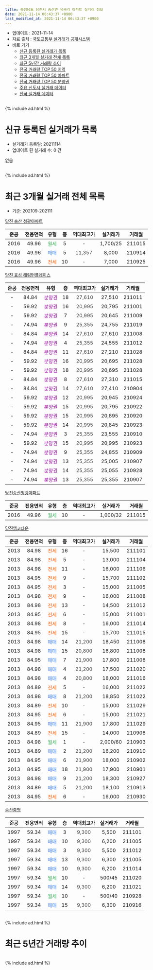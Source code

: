 ```yaml
---
title: 충청남도 당진시 송산면 유곡리 아파트 실거래 정보
date: 2021-11-14 06:43:37 +0900
last_modified_at: 2021-11-14 06:43:37 +0900
---
```


* 업데이트 : 2021-11-14
* 자료 출처 : [국토교통부 실거래가 공개시스템](http://rt.molit.go.kr)
* 바로 가기
    * [신규 등록된 실거래가 목록](#신규-등록된-실거래가-목록)
    * [최근 3개월 실거래 전체 목록](#최근-3개월-실거래-전체-목록)
    * [최근 5년간 거래량 추이](#최근-5년간-거래량-추이)
    * [전국 거래량 TOP 50 지역](https://inasie.github.io/apt-trade-info/최근-3개월-전국에서-가장-거래가-많이-발생한-지역)
    * [전국 거래량 TOP 50 아파트](https://inasie.github.io/apt-trade-info/최근-3개월-전국에서-가장-거래가-많이-발생한-아파트)
    * [전국 거래량 TOP 50 분양권](https://inasie.github.io/apt-trade-info/최근-3개월-전국에서-가장-거래가-많이-발생한-분양권)
    * [주요 신도시 실거래 데이터](https://inasie.github.io/apt-trade-info/주요-신도시)
    * [전국 실거래 데이터](https://inasie.github.io/apt-trade-info/전국)
<br>
{% include ad.html %}
<br>

# 신규 등록된 실거래가 목록
* 실거래가 등록일: 20211114
* 업데이트 된 실거래 수: 0 건

없음

<br>
{% include ad.html %}
<br>

# 최근 3개월 실거래 전체 목록
* 기준: 202109-202111


[당진 송산 청광아파트](https://search.naver.com/search.naver?query=%EC%B6%A9%EC%B2%AD%EB%82%A8%EB%8F%84+%EB%8B%B9%EC%A7%84%EC%8B%9C+%EC%86%A1%EC%82%B0%EB%A9%B4+%EC%9C%A0%EA%B3%A1%EB%A6%AC+%EB%8B%B9%EC%A7%84+%EC%86%A1%EC%82%B0+%EC%B2%AD%EA%B4%91%EC%95%84%ED%8C%8C%ED%8A%B8)

|준공|전용면적|유형|층|역대최고가|실거래가|거래월|
|:---:|:---:|:---:|:---:|:---:|:---:|:---:|
|2016|49.96|<span style="color:#34a853">월세</span>|5|<span style="color:#444444">-</span>|1,700/25|211015|
|2016|49.96|<span style="color:#4285f3">매매</span>|5|<span style="color:#444444">11,357</span>|8,000|210914|
|2016|49.96|<span style="color:#ff5a00">전세</span>|10|<span style="color:#444444">-</span>|7,000|210925|

[당진 효성 해링턴플레이스](https://search.naver.com/search.naver?query=%EC%B6%A9%EC%B2%AD%EB%82%A8%EB%8F%84+%EB%8B%B9%EC%A7%84%EC%8B%9C+%EC%86%A1%EC%82%B0%EB%A9%B4+%EC%9C%A0%EA%B3%A1%EB%A6%AC+%EB%8B%B9%EC%A7%84+%ED%9A%A8%EC%84%B1+%ED%95%B4%EB%A7%81%ED%84%B4%ED%94%8C%EB%A0%88%EC%9D%B4%EC%8A%A4)

|준공|전용면적|유형|층|역대최고가|실거래가|거래월|
|:---:|:---:|:---:|:---:|:---:|:---:|:---:|
|-|84.84|<span style="color:#9C11A5">분양권</span>|18|<span style="color:#444444">27,610</span>|27,510|211011|
|-|59.92|<span style="color:#9C11A5">분양권</span>|16|<span style="color:#444444">20,995</span>|20,795|211001|
|-|59.92|<span style="color:#9C11A5">분양권</span>|7|<span style="color:#444444">20,995</span>|20,645|211009|
|-|74.94|<span style="color:#9C11A5">분양권</span>|9|<span style="color:#444444">25,355</span>|24,755|211019|
|-|84.84|<span style="color:#9C11A5">분양권</span>|14|<span style="color:#444444">27,610</span>|27,610|211008|
|-|74.94|<span style="color:#9C11A5">분양권</span>|4|<span style="color:#444444">25,355</span>|24,555|211012|
|-|84.84|<span style="color:#9C11A5">분양권</span>|11|<span style="color:#444444">27,610</span>|27,210|211028|
|-|59.92|<span style="color:#9C11A5">분양권</span>|16|<span style="color:#444444">20,995</span>|20,695|211028|
|-|59.92|<span style="color:#9C11A5">분양권</span>|18|<span style="color:#444444">20,995</span>|20,695|211028|
|-|84.84|<span style="color:#9C11A5">분양권</span>|8|<span style="color:#444444">27,610</span>|27,310|211015|
|-|84.84|<span style="color:#9C11A5">분양권</span>|14|<span style="color:#444444">27,610</span>|27,410|210904|
|-|59.92|<span style="color:#9C11A5">분양권</span>|12|<span style="color:#444444">20,995</span>|20,945|210924|
|-|59.92|<span style="color:#9C11A5">분양권</span>|15|<span style="color:#444444">20,995</span>|20,795|210922|
|-|59.92|<span style="color:#9C11A5">분양권</span>|15|<span style="color:#444444">20,995</span>|20,895|210920|
|-|59.92|<span style="color:#9C11A5">분양권</span>|14|<span style="color:#444444">20,995</span>|20,845|210923|
|-|74.94|<span style="color:#9C11A5">분양권</span>|3|<span style="color:#444444">25,355</span>|23,555|210910|
|-|59.92|<span style="color:#9C11A5">분양권</span>|15|<span style="color:#444444">20,995</span>|20,995|210923|
|-|74.94|<span style="color:#9C11A5">분양권</span>|9|<span style="color:#444444">25,355</span>|24,855|210909|
|-|74.94|<span style="color:#9C11A5">분양권</span>|13|<span style="color:#444444">25,355</span>|25,005|210907|
|-|74.94|<span style="color:#9C11A5">분양권</span>|14|<span style="color:#444444">25,355</span>|25,055|210928|
|-|74.94|<span style="color:#9C11A5">분양권</span>|13|<span style="color:#444444">25,355</span>|25,355|210907|

[당진송산청광아파트](https://search.naver.com/search.naver?query=%EC%B6%A9%EC%B2%AD%EB%82%A8%EB%8F%84+%EB%8B%B9%EC%A7%84%EC%8B%9C+%EC%86%A1%EC%82%B0%EB%A9%B4+%EC%9C%A0%EA%B3%A1%EB%A6%AC+%EB%8B%B9%EC%A7%84%EC%86%A1%EC%82%B0%EC%B2%AD%EA%B4%91%EC%95%84%ED%8C%8C%ED%8A%B8)

|준공|전용면적|유형|층|역대최고가|실거래가|거래월|
|:---:|:---:|:---:|:---:|:---:|:---:|:---:|
|2016|49.96|<span style="color:#34a853">월세</span>|10|<span style="color:#444444">-</span>|1,000/32|211015|

[당진엠코타운](https://search.naver.com/search.naver?query=%EC%B6%A9%EC%B2%AD%EB%82%A8%EB%8F%84+%EB%8B%B9%EC%A7%84%EC%8B%9C+%EC%86%A1%EC%82%B0%EB%A9%B4+%EC%9C%A0%EA%B3%A1%EB%A6%AC+%EB%8B%B9%EC%A7%84%EC%97%A0%EC%BD%94%ED%83%80%EC%9A%B4)

|준공|전용면적|유형|층|역대최고가|실거래가|거래월|
|:---:|:---:|:---:|:---:|:---:|:---:|:---:|
|2013|84.98|<span style="color:#ff5a00">전세</span>|16|<span style="color:#444444">-</span>|15,500|211101|
|2013|84.98|<span style="color:#ff5a00">전세</span>|5|<span style="color:#444444">-</span>|13,000|211104|
|2013|84.98|<span style="color:#ff5a00">전세</span>|11|<span style="color:#444444">-</span>|16,000|211106|
|2013|84.95|<span style="color:#ff5a00">전세</span>|9|<span style="color:#444444">-</span>|15,700|211102|
|2013|84.95|<span style="color:#ff5a00">전세</span>|3|<span style="color:#444444">-</span>|15,000|211005|
|2013|84.98|<span style="color:#ff5a00">전세</span>|9|<span style="color:#444444">-</span>|16,000|211008|
|2013|84.98|<span style="color:#ff5a00">전세</span>|13|<span style="color:#444444">-</span>|14,500|211012|
|2013|84.95|<span style="color:#ff5a00">전세</span>|6|<span style="color:#444444">-</span>|15,000|211001|
|2013|84.98|<span style="color:#ff5a00">전세</span>|8|<span style="color:#444444">-</span>|16,000|211014|
|2013|84.95|<span style="color:#ff5a00">전세</span>|15|<span style="color:#444444">-</span>|15,700|211015|
|2013|84.98|<span style="color:#4285f3">매매</span>|14|<span style="color:#444444">21,200</span>|18,450|211008|
|2013|84.98|<span style="color:#4285f3">매매</span>|15|<span style="color:#444444">20,800</span>|16,800|211008|
|2013|84.95|<span style="color:#4285f3">매매</span>|7|<span style="color:#444444">21,900</span>|17,800|211008|
|2013|84.98|<span style="color:#4285f3">매매</span>|4|<span style="color:#444444">21,200</span>|17,500|211020|
|2013|84.98|<span style="color:#4285f3">매매</span>|4|<span style="color:#444444">20,800</span>|18,000|211016|
|2013|84.89|<span style="color:#ff5a00">전세</span>|5|<span style="color:#444444">-</span>|16,000|211022|
|2013|84.98|<span style="color:#4285f3">매매</span>|8|<span style="color:#444444">21,200</span>|18,850|211022|
|2013|84.89|<span style="color:#ff5a00">전세</span>|10|<span style="color:#444444">-</span>|15,000|211029|
|2013|84.95|<span style="color:#ff5a00">전세</span>|6|<span style="color:#444444">-</span>|15,000|211021|
|2013|84.95|<span style="color:#4285f3">매매</span>|11|<span style="color:#444444">21,900</span>|17,800|211029|
|2013|84.89|<span style="color:#ff5a00">전세</span>|15|<span style="color:#444444">-</span>|14,000|210908|
|2013|84.98|<span style="color:#34a853">월세</span>|1|<span style="color:#444444">-</span>|2,000/60|210903|
|2013|84.89|<span style="color:#4285f3">매매</span>|2|<span style="color:#444444">21,200</span>|16,200|210910|
|2013|84.95|<span style="color:#4285f3">매매</span>|6|<span style="color:#444444">21,900</span>|18,000|210902|
|2013|84.95|<span style="color:#4285f3">매매</span>|18|<span style="color:#444444">21,900</span>|17,900|210901|
|2013|84.98|<span style="color:#4285f3">매매</span>|9|<span style="color:#444444">21,200</span>|18,300|210927|
|2013|84.89|<span style="color:#4285f3">매매</span>|5|<span style="color:#444444">21,200</span>|18,100|210913|
|2013|84.95|<span style="color:#ff5a00">전세</span>|6|<span style="color:#444444">-</span>|16,000|210930|


<script async src="//pagead2.googlesyndication.com/pagead/js/adsbygoogle.js"></script>
<!-- 기본 -->
<ins class="adsbygoogle"
     style="display:block"
     data-ad-client="ca-pub-2446590836940007"
     data-ad-slot="1659523306"
     data-ad-format="auto"
     data-full-width-responsive="true"></ins>
<script>
(adsbygoogle = window.adsbygoogle || []).push({});
</script>


[송산중명](https://search.naver.com/search.naver?query=%EC%B6%A9%EC%B2%AD%EB%82%A8%EB%8F%84+%EB%8B%B9%EC%A7%84%EC%8B%9C+%EC%86%A1%EC%82%B0%EB%A9%B4+%EC%9C%A0%EA%B3%A1%EB%A6%AC+%EC%86%A1%EC%82%B0%EC%A4%91%EB%AA%85)

|준공|전용면적|유형|층|역대최고가|실거래가|거래월|
|:---:|:---:|:---:|:---:|:---:|:---:|:---:|
|1997|59.34|<span style="color:#4285f3">매매</span>|3|<span style="color:#444444">9,300</span>|5,500|211101|
|1997|59.34|<span style="color:#4285f3">매매</span>|10|<span style="color:#444444">9,300</span>|6,200|211005|
|1997|59.34|<span style="color:#4285f3">매매</span>|3|<span style="color:#444444">9,300</span>|5,500|211012|
|1997|59.34|<span style="color:#4285f3">매매</span>|13|<span style="color:#444444">9,300</span>|6,300|211005|
|1997|59.34|<span style="color:#4285f3">매매</span>|10|<span style="color:#444444">9,300</span>|6,200|211014|
|1997|59.34|<span style="color:#34a853">월세</span>|10|<span style="color:#444444">-</span>|500/45|211020|
|1997|59.34|<span style="color:#4285f3">매매</span>|14|<span style="color:#444444">9,300</span>|6,200|211021|
|1997|59.34|<span style="color:#34a853">월세</span>|10|<span style="color:#444444">-</span>|500/40|210928|
|1997|59.34|<span style="color:#4285f3">매매</span>|15|<span style="color:#444444">9,300</span>|6,300|210916|


<br>
{% include ad.html %}
<br>

# 최근 5년간 거래량 추이


<div style="width:100%;">
    <canvas id="deal_progress" height="200"></canvas>
</div>

<script>
new Chart(document.getElementById("deal_progress"), {
    type: 'line',
    data: {
        labels: ['201611','201612','201701','201702','201703','201704','201705','201706','201707','201708','201709','201710','201711','201712','201801','201802','201803','201804','201805','201806','201807','201808','201809','201810','201811','201812','201901','201902','201903','201904','201905','201906','201907','201908','201909','201910','201911','201912','202001','202002','202003','202004','202005','202006','202007','202008','202009','202010','202011','202012','202101','202102','202103','202104','202105','202106','202107','202108','202109','202110','202111'],
        datasets: [{
            label: '매매',
            pointRadius: 1,
            data: [10, 5, 2, 4, 9, 3, 9, 3, 4, 5, 11, 3, 12, 9, 1, 8, 12, 2, 4, 3, 17, 2, 2, 3, 4, 3, 10, 5, 3, 2, 8, 3, 1, 1, 1, 4, 4, 1, 9, 10, 4, 7, 7, 4, 11, 6, 8, 9, 7, 9, 10, 13, 18, 39, 43, 24, 55, 55, 18, 22, 1],
            borderColor: "rgba(255, 201, 14, 1)",
            backgroundColor: "rgba(255, 201, 14, 0.5)",
            fill: false,
            lineTension: 0
        },{
            label: '전월세',
            pointRadius: 1,
            data: [10, 8, 7, 7, 21, 14, 10, 9, 14, 9, 7, 4, 8, 9, 8, 4, 19, 11, 5, 11, 8, 6, 10, 8, 8, 5, 5, 4, 4, 5, 7, 5, 4, 6, 8, 9, 8, 4, 7, 7, 16, 9, 7, 7, 9, 10, 9, 10, 9, 7, 11, 6, 14, 14, 2, 15, 7, 4, 5, 12, 4],
            borderColor: "rgba(0, 141, 185, 1)",
            backgroundColor: "rgba(0, 141, 185, 0.5)",
            fill: false,
            lineTension: 0
        }
        ]
    },
    options: {
        responsive: true,
        title: {
            display: false
        },
        tooltips: {
            mode: 'index',
            intersect: false
        },
        hover: {
            mode: 'nearest',
            intersect: true
        },
        scales: {
            xAxes: [{
                display: true,
                scaleLabel: {
                    display: true,
                    labelString: '년/월'
                }
            }],
            yAxes: [{
                display: true,
                ticks: {
                    suggestedMin: 0,
                },
                scaleLabel: {
                    display: true,
                    labelString: '실거래 수'
                }
            }]
        }
    }
});

</script>


<br>
{% include ad.html %}
<br>

